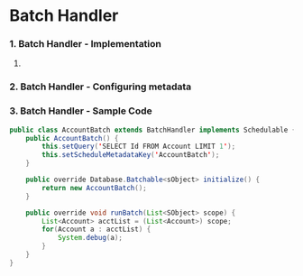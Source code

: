 # Batch Handler

### 1. Batch Handler - Implementation

1.
### 2. Batch Handler - Configuring metadata


### 3. Batch Handler - Sample Code
```java
public class AccountBatch extends BatchHandler implements Schedulable {
    public AccountBatch() {
        this.setQuery('SELECT Id FROM Account LIMIT 1');
        this.setScheduleMetadataKey('AccountBatch');
    }

    public override Database.Batchable<sObject> initialize() {
        return new AccountBatch();
    }

    public override void runBatch(List<SObject> scope) {
        List<Account> acctList = (List<Account>) scope;
        for(Account a : acctList) {
            System.debug(a);
        }
    }
}
```
